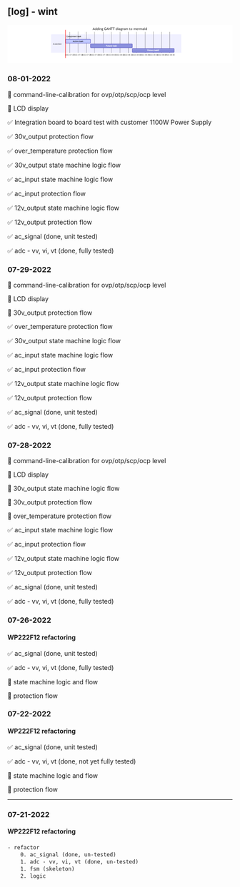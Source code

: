 ## [log] - wint

![](./wint_gantt.drawio.png)

### 08-01-2022
:construction: command-line-calibration for ovp/otp/scp/ocp level

:construction: LCD display

:white_check_mark: Integration board to board test with customer 1100W Power Supply

:white_check_mark: 30v_output protection flow

:white_check_mark: over_temperature protection flow

:white_check_mark: 30v_output state machine logic flow

:white_check_mark: ac_input state machine logic flow

:white_check_mark: ac_input protection flow

:white_check_mark: 12v_output state machine logic flow

:white_check_mark: 12v_output protection flow

:white_check_mark:      ac_signal (done, unit tested)

:white_check_mark: adc - vv, vi, vt (done, fully tested)


### 07-29-2022
:construction: command-line-calibration for ovp/otp/scp/ocp level

:construction: LCD display

:construction: 30v_output protection flow

:white_check_mark: over_temperature protection flow

:white_check_mark: 30v_output state machine logic flow

:white_check_mark: ac_input state machine logic flow

:white_check_mark: ac_input protection flow

:white_check_mark: 12v_output state machine logic flow

:white_check_mark: 12v_output protection flow

:white_check_mark:      ac_signal (done, unit tested)

:white_check_mark: adc - vv, vi, vt (done, fully tested)


### 07-28-2022
:construction: command-line-calibration for ovp/otp/scp/ocp level

:construction: LCD display

:construction: 30v_output state machine logic flow

:construction: 30v_output protection flow

:construction: over_temperature protection flow

:white_check_mark: ac_input state machine logic flow

:white_check_mark: ac_input protection flow

:white_check_mark: 12v_output state machine logic flow

:white_check_mark: 12v_output protection flow

:white_check_mark:      ac_signal (done, unit tested)

:white_check_mark: adc - vv, vi, vt (done, fully tested)

### 07-26-2022
#### WP222F12 refactoring
:white_check_mark:      ac_signal (done, unit tested)

:white_check_mark: adc - vv, vi, vt (done, fully tested)

:construction: state machine logic and flow

:construction: protection flow

### 07-22-2022
#### WP222F12 refactoring
:white_check_mark:      ac_signal (done, unit tested)

:white_check_mark: adc - vv, vi, vt (done, not yet fully tested)

:construction: state machine logic and flow

:construction: protection flow

---
### 07-21-2022
#### WP222F12 refactoring
    - refactor
        0. ac_signal (done, un-tested)
        1. adc - vv, vi, vt (done, un-tested)
        1. fsm (skeleton)
        2. logic
